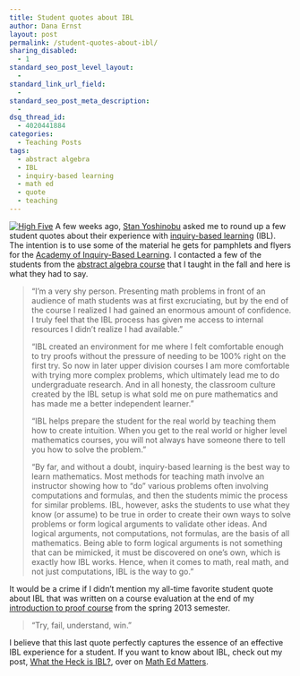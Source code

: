 ```yaml
---
title: Student quotes about IBL
author: Dana Ernst
layout: post
permalink: /student-quotes-about-ibl/
sharing_disabled:
  - 1
standard_seo_post_level_layout:
  - 
standard_link_url_field:
  - 
standard_seo_post_meta_description:
  - 
dsq_thread_id:
  - 4020441884
categories:
  - Teaching Posts
tags:
  - abstract algebra
  - IBL
  - inquiry-based learning
  - math ed
  - quote
  - teaching
---
```

[<img src="http://i0.wp.com/danaernst.com/wp-content/uploads/2014/05/0241_ernst_math_class_11052013-150x150.jpg?resize=150%2C150" alt="High Five" class="alignleft size-thumbnail wp-image-1208" data-recalc-dims="1" />][1] A few weeks ago, [Stan Yoshinobu][2] asked me to round up a few student quotes about their experience with [inquiry-based learning][3] (IBL). The intention is to use some of the material he gets for pamphlets and flyers for the [Academy of Inquiry-Based Learning][4]. I contacted a few of the students from the [abstract algebra course][5] that I taught in the fall and here is what they had to say.

> &#8220;I&#8217;m a very shy person. Presenting math problems in front of an audience of math students was at first excruciating, but by the end of the course I realized I had gained an enormous amount of confidence. I truly feel that the IBL process has given me access to internal resources I didn&#8217;t realize I had available.&#8221;
> 
> &#8220;IBL created an environment for me where I felt comfortable enough to try proofs without the pressure of needing to be 100% right on the first try. So now in later upper division courses I am more comfortable with trying more complex problems, which ultimately lead me to do undergraduate research. And in all honesty, the classroom culture created by the IBL setup is what sold me on pure mathematics and has made me a better independent learner.&#8221;
> 
> &#8220;IBL helps prepare the student for the real world by teaching them how to create intuition. When you get to the real world or higher level mathematics courses, you will not always have someone there to tell you how to solve the problem.&#8221;
> 
> &#8220;By far, and without a doubt, inquiry-based learning is the best way to learn mathematics. Most methods for teaching math involve an instructor showing how to &#8220;do&#8221; various problems often involving computations and formulas, and then the students mimic the process for similar problems. IBL, however, asks the students to use what they know (or assume) to be true in order to create their own ways to solve problems or form logical arguments to validate other ideas. And logical arguments, not computations, not formulas, are the basis of all mathematics. Being able to form logical arguments is not something that can be mimicked, it must be discovered on one&#8217;s own, which is exactly how IBL works. Hence, when it comes to math, real math, and not just computations, IBL is the way to go.&#8221; 

It would be a crime if I didn&#8217;t mention my all-time favorite student quote about IBL that was written on a course evaluation at the end of my [introduction to proof course][6] from the spring 2013 semester.

> &#8220;Try, fail, understand, win.&#8221; 

I believe that this last quote perfectly captures the essence of an effective IBL experience for a student. If you want to know about IBL, check out my post, [What the Heck is IBL?][3], over on [Math Ed Matters][7].

 [1]: http://i2.wp.com/danaernst.com/wp-content/uploads/2014/05/0241_ernst_math_class_11052013.jpg
 [2]: http://www.stanyoshinobu.com
 [3]: http://maamathedmatters.blogspot.com/2013/05/what-heck-is-ibl.html
 [4]: http://www.inquirybasedlearning.org/
 [5]: http://teaching.danaernst.com/mat411f13/
 [6]: http://teaching.danaernst.com/mat320s13/
 [7]: http://maamathedmatters.blogspot.com